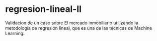 # regresion-lineal-II
Validacion de un caso sobre El mercado inmobiliario utilizando la metodología de regresión lineal, que es una de las técnicas de Machine Learning. 
